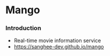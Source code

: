 # Mango

### Introduction

- Real-time movie information service
- https://sanghee-dev.github.io/mango
